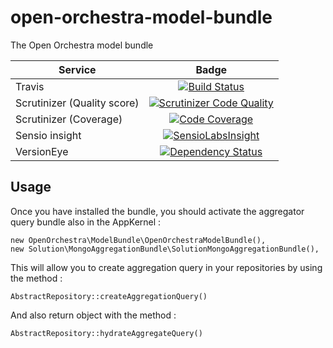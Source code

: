 open-orchestra-model-bundle
=========================

The Open Orchestra model bundle

| Service       | Badge         |
| ------------- |:-------------:|
| Travis | [![Build Status](https://travis-ci.org/open-orchestra/open-orchestra-model-bundle.svg)](https://travis-ci.org/open-orchestra/open-orchestra-model-bundle) |
| Scrutinizer (Quality score) | [![Scrutinizer Code Quality](https://scrutinizer-ci.com/g/open-orchestra/open-orchestra-model-bundle/badges/quality-score.png?b=master)](https://scrutinizer-ci.com/g/open-orchestra/open-orchestra-model-bundle/?branch=master) |
| Scrutinizer (Coverage) | [![Code Coverage](https://scrutinizer-ci.com/g/open-orchestra/open-orchestra-model-bundle/badges/coverage.png?b=master)](https://scrutinizer-ci.com/g/open-orchestra/open-orchestra-model-bundle/?branch=master) |
| Sensio insight | [![SensioLabsInsight](https://insight.sensiolabs.com/projects/e6c86919-8c4a-4b5a-9619-7b671e4a4ae1/big.png)](https://insight.sensiolabs.com/projects/e6c86919-8c4a-4b5a-9619-7b671e4a4ae1) |
| VersionEye | [![Dependency Status](https://www.versioneye.com/user/projects/551e8799971f781c4800017c/badge.svg?style=flat)](https://www.versioneye.com/user/projects/551e8799971f781c4800017c) |

Usage
-----

Once you have installed the bundle, you should activate the aggregator query bundle also in the AppKernel :

    new OpenOrchestra\ModelBundle\OpenOrchestraModelBundle(),
    new Solution\MongoAggregationBundle\SolutionMongoAggregationBundle(),

This will allow you to create aggregation query in your repositories by using the method :

    AbstractRepository::createAggregationQuery()

And also return object with the method :

    AbstractRepository::hydrateAggregateQuery()
